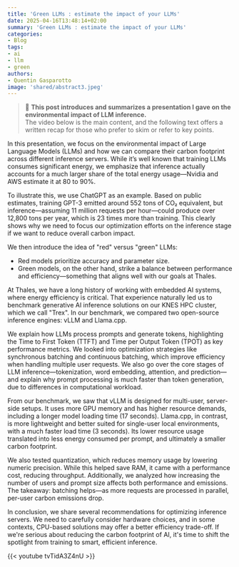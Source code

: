 ```yaml
---
title: 'Green LLMs : estimate the impact of your LLMs'
date: 2025-04-16T13:48:14+02:00
summary: 'Green LLMs : estimate the impact of your LLMs'
categories:
- Blog
tags:
- ai
- llm
- green
authors: 
- Quentin Gasparotto
image: 'shared/abstract3.jpeg'
---
```


> 🎥 **This post introduces and summarizes a presentation I gave on the environmental impact of LLM inference.**  
> The video below is the main content, and the following text offers a written recap for those who prefer to skim or refer to key points.

In this presentation, we focus on the environmental impact of Large Language Models (LLMs) and how we can compare their carbon footprint across different inference servers. While it’s well known that training LLMs consumes significant energy, we emphasize that inference actually accounts for a much larger share of the total energy usage—Nvidia and AWS estimate it at 80 to 90%.

To illustrate this, we use ChatGPT as an example. Based on public estimates, training GPT-3 emitted around 552 tons of CO₂ equivalent, but inference—assuming 11 million requests per hour—could produce over 12,800 tons per year, which is 23 times more than training. This clearly shows why we need to focus our optimization efforts on the inference stage if we want to reduce overall carbon impact.

We then introduce the idea of "red" versus "green" LLMs:
- Red models prioritize accuracy and parameter size.
- Green models, on the other hand, strike a balance between performance and efficiency—something that aligns well with our goals at Thales.

At Thales, we have a long history of working with embedded AI systems, where energy efficiency is critical. That experience naturally led us to benchmark generative AI inference solutions on our KNES HPC cluster, which we call "Trex". In our benchmark, we compared two open-source inference engines: vLLM and Llama.cpp.

We explain how LLMs process prompts and generate tokens, highlighting the Time to First Token (TTFT) and Time per Output Token (TPOT) as key performance metrics. We looked into optimization strategies like synchronous batching and continuous batching, which improve efficiency when handling multiple user requests. We also go over the core stages of LLM inference—tokenization, word embedding, attention, and prediction—and explain why prompt processing is much faster than token generation, due to differences in computational workload.

From our benchmark, we saw that vLLM is designed for multi-user, server-side setups. It uses more GPU memory and has higher resource demands, including a longer model loading time (17 seconds). Llama.cpp, in contrast, is more lightweight and better suited for single-user local environments, with a much faster load time (3 seconds). Its lower resource usage translated into less energy consumed per prompt, and ultimately a smaller carbon footprint.

We also tested quantization, which reduces memory usage by lowering numeric precision. While this helped save RAM, it came with a performance cost, reducing throughput. Additionally, we analyzed how increasing the number of users and prompt size affects both performance and emissions. The takeaway: batching helps—as more requests are processed in parallel, per-user carbon emissions drop.

In conclusion, we share several recommendations for optimizing inference servers. We need to carefully consider hardware choices, and in some contexts, CPU-based solutions may offer a better efficiency trade-off. If we're serious about reducing the carbon footprint of AI, it's time to shift the spotlight from training to smart, efficient inference.


{{< youtube tvTidA3Z4nU >}}
